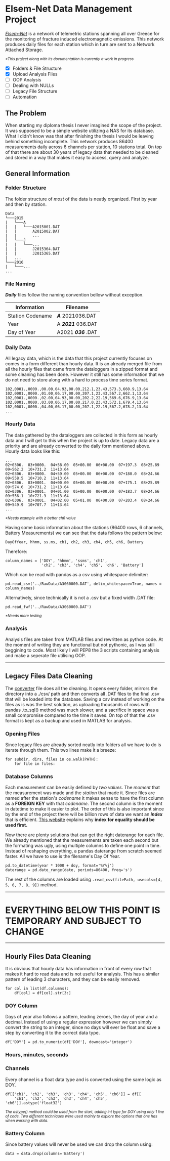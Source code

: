 # Elsem-Net Data Management Project

*<a href="http://elsem-net.uniwa.gr/">Elsem-Net</a>* is a network of telemetric
stations spanning all over Greece for the monitoring of fracture induced
electromagnetic emissions. This network produces daily files for each station
which in turn are sent to a Network Attached Storage.

<small>_*This project along with its documentation is currently a work in progress_</small>

- [X] Folders & File Structure
- [X] Upload Analysis Files
- [ ] OOP Analysis
- [ ] Dealing with NULLs
- [ ] Legacy File Structure
- [ ] Automation

## The Problem

When starting my diploma thesis I never imagined the scope of the project. It
was supposed to be a simple website utilizing a NAS for its database. What I
didn't know was that after finishing the thesis I would be leaving behind
something incomplete. This network produces 86400 measurements daily across 6
channels per station, 10 stations total. On top of that there are about 30 years
of legacy data that needed to be cleaned and stored in a way that makes it easy
to access, query and analyze.

## General Information

### Folder Structure

The folder structure of *most* of the data is neatly organized. First by
year and then by station.

```
Data
└───2015
|   └───A
|   |   └───A2015001.DAT
|   |       A2015002.DAT
|   |       ...
|   └───J
|   |   └───...
|   |       J2015364.DAT
|   |       J2015365.DAT
|   ...
└───2016
|   └───...
...
```

### File Naming

***Daily*** files follow the naming convention bellow without
exception.

|Information        | Filename       |
|-------------------|----------------|
|Station Codename   |***A*** 2021036.DAT|
|Year               |A ***2021*** 036.DAT|
|Day of Year        |A2021 ***036*** .DAT|

### Daily Data

All legacy data, which is the data that this project currently focuses on comes
in a form different than hourly data. It is an already merged file from all the
hourly files that came from the dataloggers in a zipped format and some cleaning
has been done. However it still has some information that we do not need to store
along with a hard to process time series format.

```
102,0001.,0000.,00.00,04.93,00.00,212.1,23.43,573.3,660.9,13.64
102,0001.,0000.,01.00,06.17,00.00,207.1,23.43,567.2,662.1,13.64
102,0001.,0000.,02.00,04.93,00.00,202.2,22.19,569.6,676.9,13.64
102,0001.,0000.,03.00,06.17,00.00,217.0,23.43,572.1,679.4,13.64
102,0001.,0000.,04.00,06.17,00.00,207.1,22.19,567.2,678.2,13.64
...
```

### Hourly Data

The data gathered by the dataloggers are collected in this form as hourly data
and I will get to this when the project is up to date. Legacy data are a priority
and are already converted to the daily form mentioned above.<br>Hourly data
looks like this:

```
...
02+0306.  03+0000.  04+58.00  05+00.00  06+00.00  07+197.3  08+25.89  09+562.2  10+731.2  11+13.64
02+0306.  03+0000.  04+59.00  05+00.00  06+00.00  07+180.0  08+24.66  09+558.5  10+710.2  11+13.64
02+0306.  03+0001.  04+00.00  05+00.00  06+00.00  07+175.1  08+25.89  09+574.6  10+731.2  11+13.64
02+0306.  03+0001.  04+01.00  05+00.00  06+00.00  07+183.7  08+24.66  09+556.1  10+721.3  11+13.64
02+0306.  03+0001.  04+02.00  05+01.00  06+00.00  07+203.4  08+24.66  09+549.9  10+707.7  11+13.64
...
```
<small>_*Needs example with a better ch6 value_</small>

Having some basic information about the stations (86400 rows, 6 channels, Battery Measurements)
we can see that the data follows the pattern below:

```
DayOfYear, hhmm, ss.ms, ch1, ch2, ch3, ch4, ch5, ch6, Battery
```

Therefore:
```
column_names = ['DOY', 'hhmm', 'ssms', 'ch1',
                'ch2', 'ch3', 'ch4', 'ch5', 'ch6', 'Battery']
```
Which can be read with pandas as a csv using whitespace delimiter:

```
pd.read_csv('../RawData/A3060000.DAT', delim_whitespace=True, names = column_names)
```

Alternatively, since technically it is not a .csv but a fixed width .DAT file:

```
pd.read_fwf('../RawData/A3060000.DAT')
```
<small>_*Needs more testing_</small>

### Analysis

Analysis files are taken from MATLAB files and rewritten as python code. At the
moment of writing they are functional but not pythonic, as I was still beggining
to code. Most likely I will PEP8 the 3 scripts containing analysis and make a 
seperate file utilising OOP.

---

## Legacy Files Data Cleaning

The [converter](https://github.com/Dokt-R/Dokt-R/blob/main/ElsemData/Python/converter.py)
file does all the cleaning. It opens every folder, mirrors the directory into a
./csv/ path and then converts all .DAT files to the final .csv that will be loaded
into the database. Saving a csv instead of working on the files as is was the best
solution, as uploading thousands of rows with pandas .to_sql() method was much 
slower, and a sacrifice in space was a small compromise compared to the time it 
saves. On top of that the .csv format is kept as a backup and used in MATLAB for
analysis.

### Opening Files

Since legacy files are already sorted neatly into folders all we have to do is
iterate through them. This two lines make it a breeze:

```
for subdir, dirs, files in os.walk(PATH):
    for file in files:
```

### Database Columns

Each measurement can be easily defined by *two values*. The *moment* that the 
measurement was made and the *station* that made it. Since files are named after 
the station's *codename* it makes sense to have the first column as a **FOREIGN
KEY** with that *codename*. The second column is the moment in datetime to make it 
easier to plot. The order of this is also important since by the end of the project
there will be billion rows of data we want an ***index*** that is efficient.
[This website](https://use-the-index-luke.com/sql/where-clause/searching-for-ranges/greater-less-between-tuning-sql-access-filter-predicates) explains why **index for
equality should be used first.**

Now there are plenty solutions that can get the right daterange for each file.
We already mentioned that the measurements are taken each second but the formating
was ugly, using multiple columns to define one point in time. Instead of reshaping
everything, a pandas daterange from scratch seemed faster. All we have to use is
the filename's Day Of Year.

```
pd.to_datetime(year * 1000 + doy, format='%Y%j')
daterange = pd.date_range(date, periods=86400, freq='s')
```

The rest of the columns are loaded using ```.read_csv(filePath, usecols=[4, 5, 6, 7, 8, 9])``` method.

---
# EVERYTHING BELOW THIS POINT IS TEMPORARY AND SUBJECT TO CHANGE
---

## Hourly Files Data Cleaning

It is obvious that hourly data has information in front of every row that makes it
hard to read data and is not useful for analysis. This has a similar pattern
of leading 3 characters, and they can be easily removed.

```
for col in list(df.columns):
    df[col] = df[col].str[3:]
```

### DOY Column

Days of year also follows a pattern, leading zeroes, the day of year and a decimal.
Instead of using a regular expression however we can simply convert the string to
an integer, since no days will ever be float and save a step by converting it to
the correct data type.

```
df['DOY'] = pd.to_numeric(df['DOY'], downcast='integer')
```

### Hours, minutes, seconds

### Channels

Every channel is a float data type and is converted using the same logic as DOY.

```
df[['ch1', 'ch2', 'ch3', 'ch3', 'ch4', 'ch5', 'ch6']] = df[[
    'ch1', 'ch2', 'ch3', 'ch3', 'ch4', 'ch5', 'ch6']].astype('float32')
```
<small>_The astype() method could be used from the start, adding int type for DOY
            using only 1 line of code. Two different techniques were used mainly to 
            explore the options that one has when working with data._</small>

### Battery Column

Since battery values will never be used we can drop the column using:

```
data = data.drop(columns='Battery')
```
